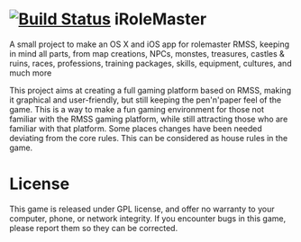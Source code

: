  [![Build Status](https://travis-ci.org/Skippern/iRoleMaster.svg?branch=master)](https://travis-ci.org/Skippern/iRoleMaster)
iRoleMaster
====

A small project to make an OS X and iOS app for rolemaster RMSS, keeping in mind all parts, from map creations, 
NPCs, monstes, treasures, castles & ruins, races, professions, training packages, skills, equipment, cultures, 
and much more

This project aims at creating a full gaming platform based on RMSS, making it graphical and user-friendly, but
still keeping the pen'n'paper feel of the game. This is a way to make a fun gaming environment for those not
familiar with the RMSS gaming platform, while still attracting those who are familiar with that platform. Some 
places changes have been needed deviating from the core rules. This can be considered as house rules in the
game.

License
====

This game is released under GPL license, and offer no warranty to your computer, phone, or network integrity.
If you encounter bugs in this game, please report them so they can be corrected.
